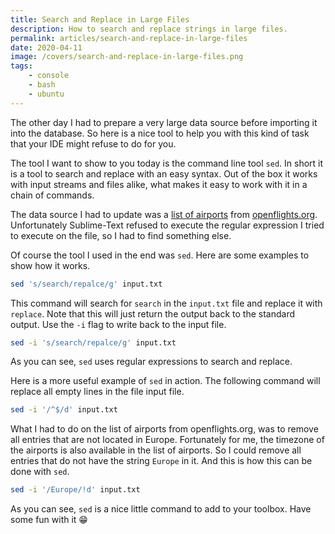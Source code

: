 ```yaml
---
title: Search and Replace in Large Files
description: How to search and replace strings in large files.
permalink: articles/search-and-replace-in-large-files
date: 2020-04-11
image: /covers/search-and-replace-in-large-files.png
tags:
    - console
    - bash
    - ubuntu
---
```


The other day I had to prepare a very large data source before importing it into the database. So here is a nice tool to help you with this kind of task that your IDE might refuse to do for you.

<!-- more -->

The tool I want to show to you today is the command line tool `sed`. In short it is a tool to search and replace with an easy syntax. Out of the box it works with input streams and files alike, what makes it easy to work with it in a chain of commands.

The data source I had to update was a [list of airports](https://raw.githubusercontent.com/jpatokal/openflights/master/data/airports.dat) from [openflights.org](https://openflights.org). Unfortunately Sublime-Text refused to execute the regular expression I tried to execute on the file, so I had to find something else.

Of course the tool I used in the end was `sed`. Here are some examples to show how it works.

```bash
sed 's/search/repalce/g' input.txt
```

This command will search for `search` in the `input.txt` file and replace it with `replace`. Note that this will just return the output back to the standard output. Use the `-i` flag to write back to the input file.

```bash
sed -i 's/search/repalce/g' input.txt
```

As you can see, `sed` uses regular expressions to search and replace.

Here is a more useful example of `sed` in action. The following command will replace all empty lines in the file input file.

```bash
sed -i '/^$/d' input.txt
```

What I had to do on the list of airports from openflights.org, was to remove all entries that are not located in Europe. Fortunately for me, the timezone of the airports is also available in the list of airports. So I could remove all entries that do not have the string `Europe` in it. And this is how this can be done with `sed`.

```bash
sed -i '/Europe/!d' input.txt
```

As you can see, `sed` is a nice little command to add to your toolbox. Have some fun with it 😁